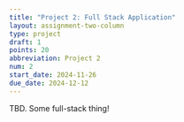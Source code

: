 ```yaml
---
title: "Project 2: Full Stack Application"
layout: assignment-two-column
type: project
draft: 1
points: 20
abbreviation: Project 2
num: 2
start_date: 2024-11-26
due_date: 2024-12-12
---
```


TBD. Some full-stack thing!